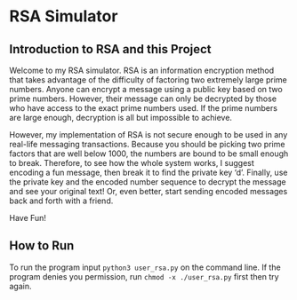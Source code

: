 # RSA Simulator 

## Introduction to RSA and this Project

Welcome to my RSA simulator. RSA is an information encryption method that takes advantage of the difficulty of factoring two extremely large prime numbers. Anyone can encrypt a message using a public key based on two prime numbers. However, their message can only be decrypted by those who have access to the exact prime numbers used. If the prime numbers are large enough, decryption is all but impossible to achieve. 

However, my implementation of RSA is not secure enough to be used in any real-life messaging transactions. Because you should be picking two prime factors that are well below 1000, the numbers are bound to be small enough to break. Therefore, to see how the whole system works, I suggest encoding a fun message, then break it to find the private key ‘d’. Finally, use the private key and the encoded number sequence to decrypt the message and see your original text! Or, even better, start sending encoded messages back and forth with a friend. 

Have Fun! 

## How to Run 

To run the program input `python3 user_rsa.py` on the command line. If the program denies you permission, run `chmod -x ./user_rsa.py` first then try again. 
